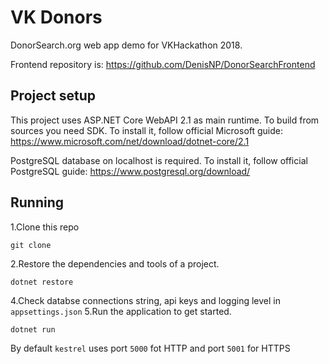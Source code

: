 # VK Donors
DonorSearch.org web app demo for VKHackathon 2018.

Frontend repository is: https://github.com/DenisNP/DonorSearchFrontend

## Project setup
This project uses ASP.NET Core WebAPI 2.1 as main runtime.
To build from sources you need SDK.
To install it, follow official Microsoft guide: https://www.microsoft.com/net/download/dotnet-core/2.1

PostgreSQL database on localhost is required.
To install it, follow official PostgreSQL guide: https://www.postgresql.org/download/

## Running 
1.Clone this repo
```
git clone
```
2.Restore the dependencies and tools of a project.
```
dotnet restore
```
4.Check databse connections string, api keys and logging level in `appsettings.json` 
5.Run the application to get started. 
```
dotnet run
```
By default `kestrel` uses port `5000` fot HTTP and port `5001` for HTTPS





